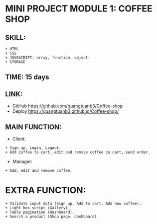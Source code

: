 # MINI PROJECT MODULE 1: COFFEE SHOP

## SKILL:
```
+ HTML
+ CSS
+ JAVASCRIPT: array, function, object. 
+ STORAGE
```
## TIME: 15 days

## LINK:
+ GitHub https://github.com/quangtuanb3/Coffee-shop
+ Deploy https://quangtuanb3.github.io/Coffee-shop/

## MAIN FUNCTION:
* Client: 
```
+ Sign up, Login, Logout.
+ Add Coffee to cart, edit and remove coffee in cart, send order.
```
* Manager: 
```
+ Add, edit and remove coffee.
```
# EXTRA FUNCTION:
```
+ Validate input data (Sign up, Add to cart, Add new coffee).
+ Light box script (Gallery).
+ Table pagination (Dashboard).
+ Search a product (Shop page, dashboard)
```
